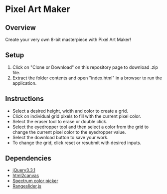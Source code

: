 # Pixel Art Maker

## Overview

Create your very own 8-bit masterpiece with Pixel Art Maker!

## Setup

1. Click on "Clone or Download" on this repository page to download .zip file.
2. Extract the folder contents and open "index.html" in a browser to run the application.

## Instructions

* Select a desired height, width and color to create a grid.
* Click on individual grid pixels to fill with the current pixel color.
* Select the eraser tool to erase or double click.
* Select the eyedropper tool and then select a color from the grid to change the current pixel color to the eyedropper value.
* Select the download button to save your work.
* To change the grid, click reset or resubmit with desired inputs.

## Dependencies

* [jQuery3.3.1](https://jquery.com/)
* [html2canvas](https://html2canvas.hertzen.com/)
* [Spectrum color picker](https://bgrins.github.io/spectrum/)
* [Rangeslider.js](http://rangeslider.js.org/)
